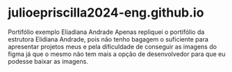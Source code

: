 # julioepriscilla2024-eng.github.io
Portifólio exemplo Eliadiana Andrade
Apenas repliquei o portifólio da estrutora Elidiana Andrade, pois não tenho bagagem o suficiente para apresentar projetos meus e pela dificuldade de conseguir as imagens do figma já que o mesmo não
tem mais a opção de desenvolvedor para que eu podesse baixar as imagens.
